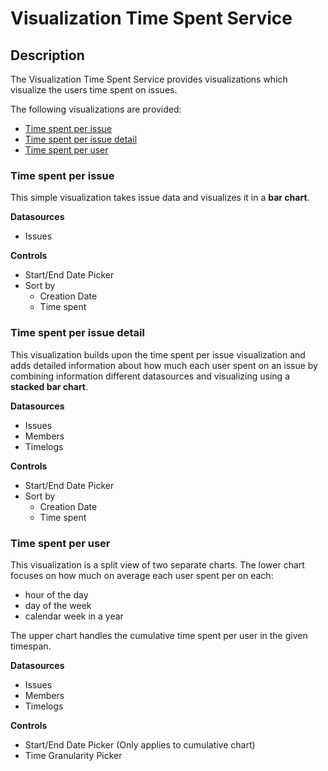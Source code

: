 # Visualization Time Spent Service

## Description

The Visualization Time Spent Service provides visualizations which visualize the users time spent on
issues.

The following visualizations are provided:

- [Time spent per issue](#time-spent-per-issue)
- [Time spent per issue detail](#time-spent-per-issue-detail)
- [Time spent per user](#time-spent-per-user)

### Time spent per issue

This simple visualization takes issue data and visualizes it in a **bar chart**.

**Datasources**

- Issues

**Controls**

- Start/End Date Picker
- Sort by
  - Creation Date
  - Time spent

### Time spent per issue detail

This visualization builds upon the time spent per issue visualization and adds detailed information
about how much each user spent on an issue by combining information different datasources and
visualizing using a **stacked bar chart**.

**Datasources**

- Issues
- Members
- Timelogs

**Controls**

- Start/End Date Picker
- Sort by
  - Creation Date
  - Time spent

### Time spent per user

This visualization is a split view of two separate charts. The lower chart focuses on how much 
on average each user spent per on each:

- hour of the day
- day of the week
- calendar week in a year

The upper chart handles the cumulative time spent per user in the given timespan.

**Datasources**

- Issues
- Members
- Timelogs

**Controls**

- Start/End Date Picker (Only applies to cumulative chart)
- Time Granularity Picker
